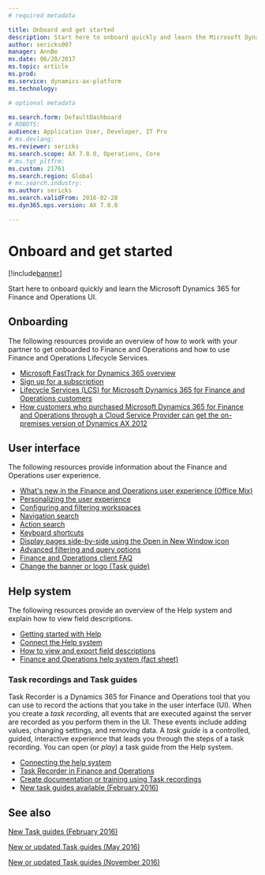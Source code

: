 ```yaml
---
# required metadata

title: Onboard and get started
description: Start here to onboard quickly and learn the Microsoft Dynamics 365 for Finance and Operations UI.
author: sericks007
manager: AnnBe
ms.date: 06/20/2017
ms.topic: article
ms.prod: 
ms.service: dynamics-ax-platform
ms.technology: 

# optional metadata

ms.search.form: DefaultDashboard
# ROBOTS: 
audience: Application User, Developer, IT Pro
# ms.devlang: 
ms.reviewer: sericks
ms.search.scope: AX 7.0.0, Operations, Core
# ms.tgt_pltfrm: 
ms.custom: 21761
ms.search.region: Global
# ms.search.industry: 
ms.author: sericks
ms.search.validFrom: 2016-02-28
ms.dyn365.ops.version: AX 7.0.0

---
```


# Onboard and get started

[!include[banner](../includes/banner.md)]


Start here to onboard quickly and learn the Microsoft Dynamics 365 for Finance and Operations UI.

## Onboarding
The following resources provide an overview of how to work with your partner to get onboarded to Finance and Operations and how to use Finance and Operations Lifecycle Services. 

- [Microsoft FastTrack for Dynamics 365 overview](/dynamics365/unified-operations/fin-and-ops/get-started/fasttrack-dynamics-365-overview) 
- [Sign up for a subscription](/dynamics365/unified-operations/dev-itpro/dev-tools/sign-up-preview-subscription) 
- [Lifecycle Services (LCS) for Microsoft Dynamics 365 for Finance and Operations customers](/dynamics365/unified-operations/dev-itpro/lifecycle-services/lcs-works-lcs) 
- [How customers who purchased Microsoft Dynamics 365 for Finance and Operations through a Cloud Service Provider can get the on-premises version of Dynamics AX 2012](/dynamics365/unified-operations/dev-itpro/deployment/csp-download-customersource)

## User interface
The following resources provide information about the Finance and Operations user experience. 
-   [What's new in the Finance and Operations user experience (Office Mix)](https://mix.office.com/watch/1ohsrrpsd02e1)
-   [Personalizing the user experience](/dynamics365/unified-operations/fin-and-ops/get-started/personalize-user-experience)
-   [Configuring and filtering workspaces](/dynamics365/unified-operations/fin-and-ops/get-started/configure-filter-workspaces)
-   [Navigation search](/dynamics365/unified-operations/fin-and-ops/get-started/navigation-search)
-   [Action search](/dynamics365/unified-operations/fin-and-ops/get-started/action-search)
-   [Keyboard shortcuts](/dynamics365/unified-operations/fin-and-ops/get-started/shortcut-keys)
-   [Display pages side-by-side using the Open in New Window icon](/dynamics365/unified-operations/fin-and-ops/get-started/display-pages-side-by-side)
-   [Advanced filtering and query options](/dynamics365/unified-operations/fin-and-ops/get-started/advanced-filtering-query-options)
-   [Finance and Operations client FAQ](/dynamics365/unified-operations/fin-and-ops/get-started/client-faq)
-   [Change the banner or logo (Task guide)](http://ax.help.dynamics.com/en/wiki/change-the-banner-or-logo/)

## Help system
The following resources provide an overview of the Help system and explain how to view field descriptions.

-   [Getting started with Help](/dynamics365/unified-operations/dev-itpro/get-started/help-overview)
-   [Connect the Help system](/dynamics365/unified-operations/dev-itpro/get-started/help-connect)
-   [How to view and export field descriptions](/dynamics365/unified-operations/fin-and-ops/get-started/view-export-field-descriptions)
-   [Finance and Operations help system (fact sheet)](https://mbs.microsoft.com/customersource/Global/AX/learning/fact-sheets/msdaxhelpsystemfactsheet)

### Task recordings and Task guides

Task Recorder is a Dynamics 365 for Finance and Operations tool that you can use to record the actions that you take in the user interface (UI). When you create a *task recording*, all events that are executed against the server are recorded as you perform them in the UI. These events include adding values, changing settings, and removing data. A *task guide* is a controlled, guided, interactive experience that leads you through the steps of a task recording. You can open (or *play*) a task guide from the Help system.
-   [Connecting the help system](/dynamics365/unified-operations/dev-itpro/get-started/help-connect)
-   [Task Recorder in Finance and Operations](/dynamics365/unified-operations/dev-itpro/user-interface/task-recorder)
-   [Create documentation or training using Task recordings](/dynamics365/unified-operations/dev-itpro/user-interface/task-recorder-training-docs)
-   [New task guides available (February 2016)](/dynamics365/unified-operations/dev-itpro/get-started/new-task-guides-available-february-2016)


See also
--------

[New Task guides (February 2016)](/dynamics365/unified-operations/dev-itpro/get-started/new-task-guides-available-february-2016)

[New or updated Task guides (May 2016)](/dynamics365/unified-operations/dev-itpro/get-started/new-updated-task-guides-available-may-2016)

[New or updated Task guides (November 2016)](/dynamics365/unified-operations/dev-itpro/get-started/new-task-guides-november-2016)
